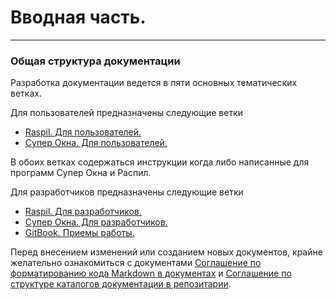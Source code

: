 # Вводная часть.

---

### Общая структура документации

Разработка документации ведется в пяти основных тематических ветках. 

Для пользователей предназначены следующие ветки
* [Raspil. Для пользователей.](raspil/raspil_used.md)
* [Супер Окна. Для пользователей.](sw/sw_used.md)

В обоих ветках содержаться инструкции когда либо написанные для программ Супер Окна и Распил. 

Для разработчиков предназначены следующие ветки
* [Raspil. Для разработчиков.](raspil/raspil_dev.md)
* [Cупер Окна. Для разработчиков.](sw/sw_dev.md)
* [GitBook. Приемы работы.](gitbook/README.md)
  
Перед внесением изменений или созданием новых документов, крайне желательно ознакомиться с документами
[Соглашение по форматированию кода Markdown в документах](gitbook/format_code_in_docs.md) и 
[Соглашение по структуре каталогов документации в репозитарии](gitbook/catalog_structure.md).